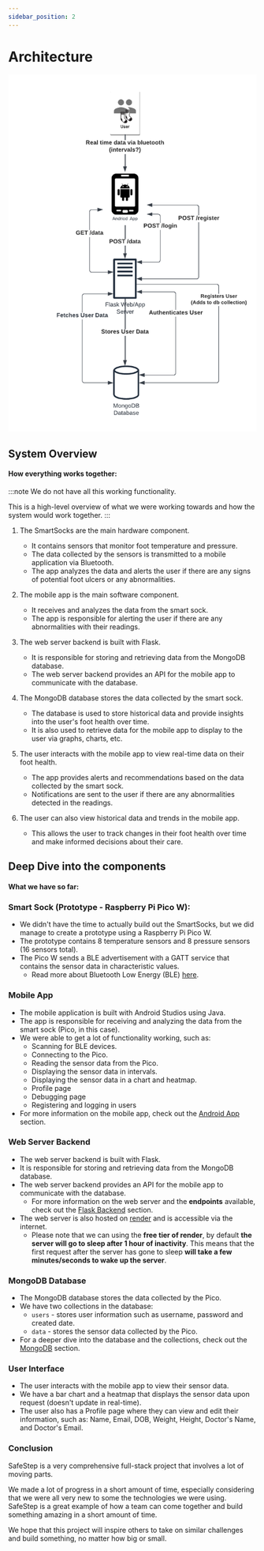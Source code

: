 ```yaml
---
sidebar_position: 2
---
```


# Architecture

![Architecture](../../static/img/Data-flow1.png)

## System Overview
#### How everything works together:

:::note
We do not have all this working functionality. 

This is a high-level overview of what we were working towards and how the system would work together.
:::

1. The SmartSocks are the main hardware component.
   - It contains sensors that monitor foot temperature and pressure. 
   - The data collected by the sensors is transmitted to a mobile application via Bluetooth. 
   - The app analyzes the data and alerts the user if there are any signs of potential foot ulcers or any abnormalities.

2. The mobile app is the main software component. 
    - It receives and analyzes the data from the smart sock. 
    - The app is responsible for alerting the user if there are any abnormalities with their readings.

3. The web server backend is built with Flask. 
    - It is responsible for storing and retrieving data from the MongoDB database.
    - The web server backend provides an API for the mobile app to communicate with the database.

4. The MongoDB database stores the data collected by the smart sock. 
    - The database is used to store historical data and provide insights into the user's foot health over time.
    - It is also used to retrieve data for the mobile app to display to the user via graphs, charts, etc.

5. The user interacts with the mobile app to view real-time data on their foot health. 
    - The app provides alerts and recommendations based on the data collected by the smart sock.
    - Notifications are sent to the user if there are any abnormalities detected in the readings.

6. The user can also view historical data and trends in the mobile app. 
    - This allows the user to track changes in their foot health over time and make informed decisions about their care.

## Deep Dive into the components

#### What we have so far:

### Smart Sock (Prototype - Raspberry Pi Pico W):

- We didn't have the time to actually build out the SmartSocks, but we did manage to create a prototype using a Raspberry Pi Pico W. 
- The prototype contains 8 temperature sensors and 8 pressure sensors (16 sensors total).
- The Pico W sends a BLE advertisement with a GATT service that contains the sensor data in characteristic values.
  - Read more about Bluetooth Low Energy (BLE) [here](https://developer.android.com/develop/connectivity/bluetooth/ble/ble-overview).

### Mobile App

- The mobile application is built with Android Studios using Java.
- The app is responsible for receiving and analyzing the data from the smart sock (Pico, in this case).
- We were able to get a lot of functionality working, such as:
  - Scanning for BLE devices.
  - Connecting to the Pico.
  - Reading the sensor data from the Pico.
  - Displaying the sensor data in intervals.
  - Displaying the sensor data in a chart and heatmap.
  - Profile page
  - Debugging page
  - Registering and logging in users
- For more information on the mobile app, check out the [Android App](/docs/tutorial-basics/android-app) section.

### Web Server Backend

- The web server backend is built with Flask. 
- It is responsible for storing and retrieving data from the MongoDB database. 
- The web server backend provides an API for the mobile app to communicate with the database. 
  - For more information on the web server and the **endpoints** available, check out the [Flask Backend](/docs/tutorial-basics/flask-backend) section.
- The web server is also hosted on [render](https://render.com/) and is accessible via the internet.
  - Please note that we can using the **free tier of render**, by default **the server will go to sleep after 1 hour of inactivity**. 
  This means that the first request after the server has gone to sleep **will take a few minutes/seconds to wake up the server**.

### MongoDB Database

- The MongoDB database stores the data collected by the Pico.
- We have two collections in the database:
  - `users` - stores user information such as username, password and created date.
  - `data` - stores the sensor data collected by the Pico.
- For a deeper dive into the database and the collections, check out the [MongoDB](/docs/tutorial-basics/mongodb) section.

### User Interface

- The user interacts with the mobile app to view their sensor data.
- We have a bar chart and a heatmap that displays the sensor data upon request (doesn't update in real-time).
- The user also has a Profile page where they can view and edit their information, such as: Name, Email, DOB, Weight, Height, Doctor's Name, and Doctor's Email.

### Conclusion

SafeStep is a very comprehensive full-stack project that involves a lot of moving parts.

We made a lot of progress in a short amount of time, especially considering that we were all very new to some the technologies we were using.
SafeStep is a great example of how a team can come together and build something amazing in a short amount of time.

We hope that this project will inspire others to take on similar challenges and build something, no matter how big or small.
